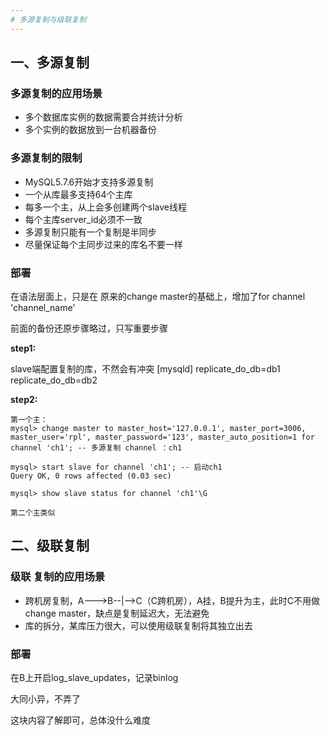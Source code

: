 ```yaml
---
# 多源复制与级联复制
---
```


## 一、多源复制

### 多源复制的应用场景
- 多个数据库实例的数据需要合并统计分析
- 多个实例的数据放到一台机器备份

### 多源复制的限制
- MySQL5.7.6开始才支持多源复制
- 一个从库最多支持64个主库
- 每多一个主，从上会多创建两个slave线程
- 每个主库server_id必须不一致
- 多源复制只能有一个复制是半同步
- 尽量保证每个主同步过来的库名不要一样

### 部署
在语法层面上，只是在 原来的change master的基础上，增加了for channel 'channel_name'

前面的备份还原步骤略过，只写重要步骤

**step1:**

slave端配置复制的库，不然会有冲突
[mysqld]
replicate_do_db=db1
replicate_do_db=db2

**step2:**

```
第一个主：
mysql> change master to master_host='127.0.0.1', master_port=3006, master_user='rpl', master_password='123', master_auto_position=1 for channel 'ch1'; -- 多源复制 channel ：ch1

mysql> start slave for channel 'ch1'; -- 启动ch1
Query OK, 0 rows affected (0.03 sec)

mysql> show slave status for channel 'ch1'\G

第二个主类似
```

## 二、级联复制

### 级联 复制的应用场景
- 跨机房复制，A--->B--|-->C（C跨机房），A挂，B提升为主，此时C不用做change master，缺点是复制延迟大，无法避免
- 库的拆分，某库压力很大，可以使用级联复制将其独立出去

### 部署
在B上开启log_slave_updates，记录binlog

大同小异，不弄了

这块内容了解即可，总体没什么难度
